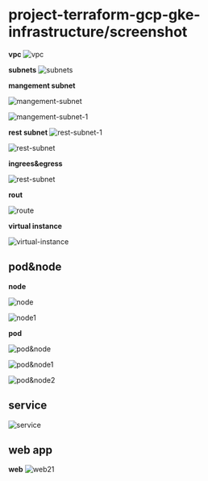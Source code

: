 # project-terraform-gcp-gke-infrastructure/screenshot

**vpc**
![vpc](https://github.com/MahmoudSamir0/project-terraform-gcp-gke-infrastructure/blob/master/screenshot/vpc.png)

**subnets**
![subnets](https://github.com/MahmoudSamir0/project-terraform-gcp-gke-infrastructure/blob/master/screenshot/subnets.png)

**mangement subnet**

![mangement-subnet](https://github.com/MahmoudSamir0/project-terraform-gcp-gke-infrastructure/blob/master/screenshot/mangesub.png)

![mangement-subnet-1](https://github.com/MahmoudSamir0/project-terraform-gcp-gke-infrastructure/blob/master/screenshot/mangmentsubnet.png)


**rest subnet**
![rest-subnet-1](https://github.com/MahmoudSamir0/project-terraform-gcp-gke-infrastructure/blob/master/screenshot/restricedsubnet.png)

![rest-subnet](https://github.com/MahmoudSamir0/project-terraform-gcp-gke-infrastructure/blob/master/screenshot/ressub.png)


**ingrees&egress**

![rest-subnet](https://github.com/MahmoudSamir0/project-terraform-gcp-gke-infrastructure/blob/master/screenshot/ngress%26egress.png)


**rout**

![route](https://github.com/MahmoudSamir0/project-terraform-gcp-gke-infrastructure/blob/master/screenshot/rout.png)


**virtual instance**

![virtual-instance](https://github.com/MahmoudSamir0/project-terraform-gcp-gke-infrastructure/blob/master/screenshot/vm-instance.png)

## pod&node

**node**

![node](https://github.com/MahmoudSamir0/project-terraform-gcp-gke-infrastructure/blob/master/screenshot/node.png)

![node1](https://github.com/MahmoudSamir0/project-terraform-gcp-gke-infrastructure/blob/master/screenshot/node2.png)



**pod**

![pod&node](https://github.com/MahmoudSamir0/project-terraform-gcp-gke-infrastructure/blob/master/screenshot/pod%26node-terminal.png)

![pod&node1](https://github.com/MahmoudSamir0/project-terraform-gcp-gke-infrastructure/blob/master/screenshot/pod.png)

![pod&node2](https://github.com/MahmoudSamir0/project-terraform-gcp-gke-infrastructure/blob/master/screenshot/pod2.png)


## service

![service](https://github.com/MahmoudSamir0/project-terraform-gcp-gke-infrastructure/blob/master/screenshot/service.png)


## web app

**web**
![web21](https://github.com/MahmoudSamir0/project-terraform-gcp-gke-infrastructure/blob/master/screenshot/website.png)
















